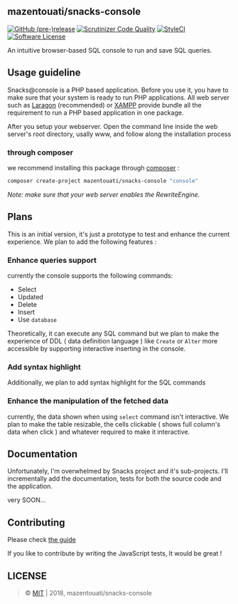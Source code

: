 ## mazentouati/snacks-console

[![GitHub (pre-)release](https://img.shields.io/github/release-pre/mazentouati/snacks-console.svg)](https://github.com/mazentouati/snacks-console/releases/tag/0.1.0)
[![Scrutinizer Code Quality](https://scrutinizer-ci.com/g/mazentouati/snacks-console/badges/quality-score.png?b=master)](https://scrutinizer-ci.com/g/mazentouati/snacks-console/?branch=master)
[![StyleCI](https://styleci.io/repos/157292080/shield)](https://styleci.io/repos/157928738)
[![Software License](https://img.shields.io/badge/license-MIT-brightgreen.svg?style=flat-square)](./LICENSE)

An intuitive browser-based SQL console to run and save SQL queries.

## Usage guideline

Snacks@console is a PHP based application. Before you use it, you have to make sure that your system is ready to run PHP applications. All web server such as [Laragon](https://laragon.org/) (recommended) or [XAMPP](https://www.apachefriends.org) provide bundle all the requirement to run a PHP based application in one package.

After you setup your webserver. Open the command line inside the web server's root directory, usally www, and follow along the installation process

### through composer
we recommend installing this package through  [composer](http://getcomposer.org/) :

```bash
composer create-project mazentouati/snacks-console "console"
```

*Note: make sure that your web server enables the RewriteEngine.*

## Plans

This is an initial version, it's just a prototype to test and enhance the current experience. We plan to add the following features :

### Enhance queries support

currently the console supports the following commands:
- Select
- Updated
- Delete
- Insert
- Use `database`

Theoretically, it can execute any SQL command but we plan to make the experience of DDL ( data definition language ) like `Create` or `Alter` more accessible by supporting interactive inserting in the console.

### Add syntax highlight

Additionally, we plan to add syntax highlight for the SQL commands

### Enhance the manipulation of the fetched data
currently, the data shown when using `select` command isn't interactive. We plan to make the table resizable, the cells clickable ( shows full column's data when click ) and whatever required to make it interactive.

## Documentation
Unfortunately, I'm overwhelmed by Snacks project and it's sub-projects. I'll incrementally add the documentation, tests for both the source code and the application.

very SOON...

## Contributing

Please check [the guide](./CONTRIBUTING.md)

If you like to contribute by writing the JavaScript tests, It would be great !

## LICENSE

> &copy; [MIT](./LICENSE) | 2018, mazentouati/snacks-console
